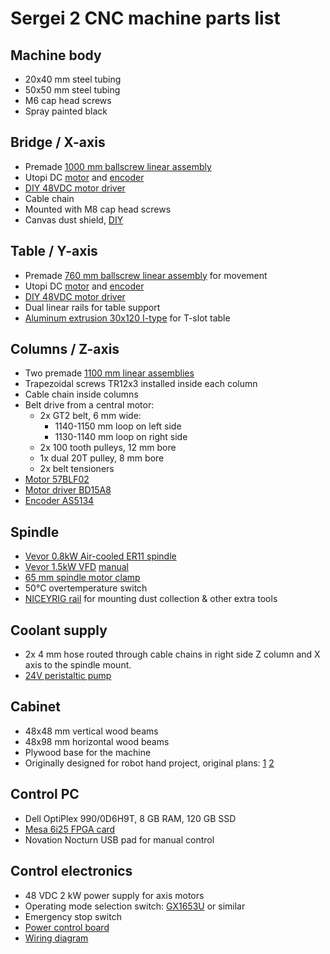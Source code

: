 Sergei 2 CNC machine parts list
===============================

Machine body
------------

* 20x40 mm steel tubing
* 50x50 mm steel tubing
* M6 cap head screws
* Spray painted black

Bridge / X-axis
---------------

* Premade [1000 mm ballscrew linear assembly](mechanical/plans_solvespace/linear_assembly_1000mm.txt)
* Utopi DC [motor](notes/Motor_UGRMEM-04MMA31.txt) and [encoder](notes/Encoder_UTOPI_O25SD.txt)
* [DIY 48VDC motor driver](electronics/motor_driver/)
* Cable chain
* Mounted with M8 cap head screws
* Canvas dust shield, [DIY](http://essentialscrap.com/cnc2/dust_shields/)

Table / Y-axis
--------------

* Premade [760 mm ballscrew linear assembly](mechanical/plans_solvespace/linear_assembly_700mm.txt) for movement
* Utopi DC [motor](notes/Motor_UGRMEM-04MMA31.txt) and [encoder](notes/Encoder_UTOPI_O25SD.txt)
* [DIY 48VDC motor driver](electronics/motor_driver/)
* Dual linear rails for table support
* [Aluminum extrusion 30x120 I-type](https://www.dold-mechatronik.de/Aluminum-profile-30x120L-I-type-groove-6) for T-slot table

Columns / Z-axis
----------------

* Two premade [1100 mm linear assemblies](mechanical/plans_solvespace/linear_assembly_1100mm.txt)
* Trapezoidal screws TR12x3 installed inside each column
* Cable chain inside columns
* Belt drive from a central motor:
  * 2x GT2 belt, 6 mm wide:
    * 1140-1150 mm loop on left side
    * 1130-1140 mm loop on right side
  * 2x 100 tooth pulleys, 12 mm bore
  * 1x dual 20T pulley, 8 mm bore
  * 2x belt tensioners
* [Motor 57BLF02](datasheets/Motor_57BLF02.jpg)
* [Motor driver BD15A8](datasheets/bd15a8.pdf)
* [Encoder AS5134](electronics/motor_encoder)

Spindle
-------

* [Vevor 0.8kW Air-cooled ER11 spindle](https://eur.vevor.com/spindle-motor-c_10130/vevor-0-8kw-er11-air-cooled-spindle-motor-24000rpm-for-milling-engraving-machine-p_010636027589?utm_source=email_sys&utm_medium=mail&utm_campaign={en}_{EU}_{orderDelivery}_{2022-04-25%2017:21:27})
* [Vevor 1.5kW VFD](https://eur.vevor.com/variable-frequency-drives-c_10745/vevor-2hp-1-5kw-vfd-variable-frequency-drive-220v-inverter-soundl-solutions-p_010276894883?utm_source=email_sys&utm_medium=mail&utm_campaign={en}_{EU}_{orderDelivery}_{2022-04-24%2019:21:47}) [manual](datasheets/Vevor_A2_8015_VFD_Manual_v1.8.pdf)
* [65 mm spindle motor clamp](https://www.ebay.com/itm/293600909919)
* 50°C overtemperature switch
* [NICEYRIG rail](https://www.ebay.com/itm/293185219621) for mounting dust collection & other extra tools

Coolant supply
--------------

* 2x 4 mm hose routed through cable chains in right side Z column and X axis to the spindle mount.
* [24V peristaltic pump](https://www.ebay.com/itm/274481580980)

Cabinet
-------

* 48x48 mm vertical wood beams
* 48x98 mm horizontal wood beams
* Plywood base for the machine
* Originally designed for robot hand project, original plans: [1](notes/cabinet1.jpg) [2](notes/cabinet2.jpg)

Control PC
----------

* Dell OptiPlex 990/0D6H9T, 8 GB RAM, 120 GB SSD
* [Mesa 6i25 FPGA card](http://store.mesanet.com/index.php?route=product/product&product_id=58)
* Novation Nocturn USB pad for manual control

Control electronics
-------------------
* 48 VDC 2 kW power supply for axis motors
* Operating mode selection switch: [GX1653U](https://www.tme.eu/en/details/gx1653u/cam-switches/lovato-electric/) or similar
* Emergency stop switch
* [Power control board](electronics/power_control_pcb/images/power_control_pcb.pdf)
* [Wiring diagram](electronics/wiring/images/sergei2-wiring.pdf)

